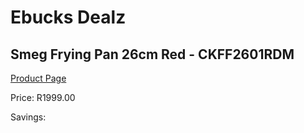 
# Ebucks Dealz
## Smeg Frying Pan 26cm Red - CKFF2601RDM
[Product Page](https://www.ebucks.com/web/shop/productSelected.do?prodId=1170688758&catId=704983235)

Price: R1999.00

Savings: 


	